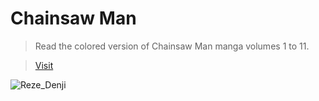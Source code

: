 # Chainsaw Man

> Read the colored version of Chainsaw Man manga volumes 1 to 11.

> [Visit](https://wayexit995.github.io/CSM/Manga/Index.html)



![Reze_Denji](https://scontent.fgau1-1.fna.fbcdn.net/v/t39.30808-6/370852667_122098044134026433_3259430490755712967_n.jpg?stp=dst-jpg_s720x720&_nc_cat=100&ccb=1-7&_nc_sid=730e14&_nc_ohc=xsqW2RpXCXwAX-dDzVO&_nc_ht=scontent.fgau1-1.fna&oh=00_AfBGzuEvt-acfV2UrP5IdiRSP8hFDoHX9y1ygS4nf-kGEg&oe=64F30A0F)
